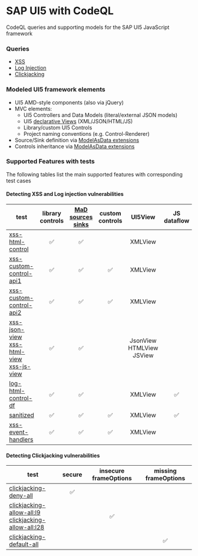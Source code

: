 # SAP UI5 with CodeQL

CodeQL queries and supporting models for the SAP UI5 JavaScript framework

### Queries
- [XSS](src/queries/UI5Xss.ql)
- [Log Injection](src/queries/UI5LogInjection.ql)
- [Clickjacking](src/queries/UI5Clickjacking.ql)
 
### Modeled UI5 framework elements
 - UI5 AMD-style components (also via jQuery)
 - MVC elements: 
    - UI5 Controllers and Data Models (literal/external JSON models)
    - UI5 [declarative Views](DeclarativeApp.png) (XML/JSON/HTML/JS)
    - Library/custom UI5 Controls
    - Project naming conventions (e.g. Control-Renderer)
  - Source/Sink definition via [ModelAsData extensions](.github/codeql/extensions/ui5-data-extensions.yml#L61-L97)
  - Controls inheritance via [ModelAsData extensions](.github/codeql/extensions/ui5-data-extensions.yml#L42-L59)

### Supported Features with tests
The following tables list the main supported features with corresponding test cases
#### Detecting XSS and Log injection vulnerabilities
|test | library controls | [MaD sources sinks](https://github.com/advanced-security/codeql-sap-js/blob/main/.github/codeql/extensions/ui5-data-extensions.yml#L61-L97) | custom controls | UI5View | JS dataflow | HTML APIs | sanitizer | acc.path via handler |
| - | :-: | :-: | :-: | :-: | :-: | :-: | :-: | :-: |
| [xss-html-control](https://github.com/advanced-security/codeql-sap-js/security/code-scanning/242) | ✅︎ | ✅︎ | | XMLView |
| [xss-custom-control-api1](https://github.com/advanced-security/codeql-sap-js/security/code-scanning/249)| ✅︎ | ✅︎ | ✅︎ | XMLView | | classic |
| [xss-custom-control-api2](https://github.com/advanced-security/codeql-sap-js/security/code-scanning/250)| ✅︎ | ✅︎ | ✅︎ | XMLView | | DOM |
| [xss-json-view](https://github.com/advanced-security/codeql-sap-js/security/code-scanning/247)<br/>[xss-html-view](https://github.com/advanced-security/codeql-sap-js/security/code-scanning/245)<br/>[xss-js-view](https://github.com/advanced-security/codeql-sap-js/security/code-scanning/246) | ✅︎ | ✅︎ | | JsonView<br/>HTMLView<br/>JSView |
| [log-html-control-df](https://github.com/advanced-security/codeql-sap-js/security/code-scanning/275) | ✅︎ | ✅︎ | |XMLView| ✅︎ |
| [sanitized](https://github.com/advanced-security/codeql-sap-js/security/code-scanning/277)| ✅︎ | ✅︎ | ✅︎ | XMLView | ✅︎ | DOM | ✅︎ |
| [xss-event-handlers](https://github.com/advanced-security/codeql-sap-js/security/code-scanning/335)| ✅︎ | ✅︎ | ✅︎ | XMLView | | | | ✅︎ |

#### Detecting Clickjacking vulnerabilities
| test | secure | insecure frameOptions | missing frameOptions |
| - | :-: | :-: | :-: |
| [clickjacking-deny-all]( test/queries/clickjacking/clickjacking-deny-all/index.html#L10) | ✅︎ | |
| [clickjacking-allow-all:l9](https://github.com/advanced-security/codeql-sap-js/security/code-scanning/240)<br/>[clickjacking-allow-all:l28](https://github.com/advanced-security/codeql-sap-js/security/code-scanning/241) | | ✅︎ |
| [clickjacking-default-all](https://github.com/advanced-security/codeql-sap-js/security/code-scanning/330) | | | ✅︎ |
